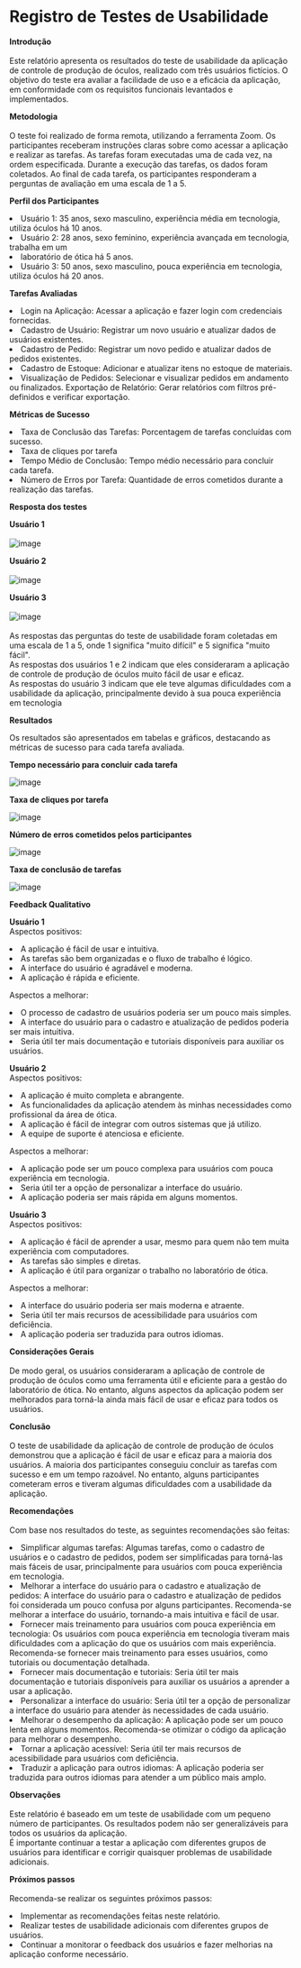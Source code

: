 # Registro de Testes de Usabilidade

**Introdução**
<br><br>
Este relatório apresenta os resultados do teste de usabilidade da aplicação de controle de produção de óculos, realizado com três usuários fictícios. O objetivo do teste era avaliar a facilidade de uso e a eficácia da aplicação, em conformidade com os requisitos funcionais levantados e implementados.

**Metodologia**
<br><br>
O teste foi realizado de forma remota, utilizando a ferramenta Zoom. Os participantes receberam instruções claras sobre como acessar a aplicação e realizar as tarefas. As tarefas foram executadas uma de cada vez, na ordem especificada. Durante a execução das tarefas, os dados foram coletados. Ao final de cada tarefa, os participantes responderam a perguntas de avaliação em uma escala de 1 a 5.

**Perfil dos Participantes**

<li>Usuário 1: 35 anos, sexo masculino, experiência média em tecnologia, utiliza óculos há 10 anos.
<li>Usuário 2: 28 anos, sexo feminino, experiência avançada em tecnologia, trabalha em um <li>laboratório de ótica há 5 anos.
<li>Usuário 3: 50 anos, sexo masculino, pouca experiência em tecnologia, utiliza óculos há 20 anos.

**Tarefas Avaliadas**
<li>Login na Aplicação:  Acessar a aplicação e fazer login com credenciais fornecidas.
<li>Cadastro de Usuário: Registrar um novo usuário e atualizar dados de usuários existentes.
<li>Cadastro de Pedido: Registrar um novo pedido e atualizar dados de pedidos existentes.
<li>Cadastro de Estoque:  Adicionar e atualizar itens no estoque de materiais.
<li>Visualização de Pedidos: Selecionar e visualizar pedidos em andamento ou finalizados.
Exportação de Relatório: Gerar relatórios com filtros pré-definidos e verificar exportação.

**Métricas de Sucesso**

<li>Taxa de Conclusão das Tarefas: Porcentagem de tarefas concluídas com sucesso.
<li>Taxa de cliques por tarefa
<li>Tempo Médio de Conclusão: Tempo médio necessário para concluir cada tarefa.
<li>Número de Erros por Tarefa: Quantidade de erros cometidos durante a realização das tarefas.

**Resposta dos testes** 

**Usuário 1**
<br><br>
![image](https://github.com/ICEI-PUC-Minas-PMV-ADS/pmv-ads-2024-1-e2-proj-int-t3-grupo01/assets/144706915/8444a149-24e6-4d72-8dc0-741805e6adbd)

**Usuário 2**
<br><br>
![image](https://github.com/ICEI-PUC-Minas-PMV-ADS/pmv-ads-2024-1-e2-proj-int-t3-grupo01/assets/144706915/349c5f4d-f2d4-43cf-9d8f-36cbab1205df)

**Usuário 3**
<br><br>
![image](https://github.com/ICEI-PUC-Minas-PMV-ADS/pmv-ads-2024-1-e2-proj-int-t3-grupo01/assets/144706915/0b5fd19e-998f-4782-a6af-9e228e70baea)
<br><br>
As respostas das perguntas do teste de usabilidade foram coletadas em uma escala de 1 a 5, onde 1 significa "muito difícil" e 5 significa "muito fácil".
<br>As respostas dos usuários 1 e 2 indicam que eles consideraram a aplicação de controle de produção de óculos muito fácil de usar e eficaz.
<br>As respostas do usuário 3 indicam que ele teve algumas dificuldades com a usabilidade da aplicação, principalmente devido à sua pouca experiência em tecnologia

**Resultados**

Os resultados são apresentados em tabelas e gráficos, destacando as métricas de sucesso para cada tarefa avaliada. 

**Tempo necessário para concluir cada tarefa**

![image](https://github.com/ICEI-PUC-Minas-PMV-ADS/pmv-ads-2024-1-e2-proj-int-t3-grupo01/assets/144706915/fcaa9b95-5f12-4ea6-8944-69fa6db2bf5f)

**Taxa de cliques por tarefa**

![image](https://github.com/ICEI-PUC-Minas-PMV-ADS/pmv-ads-2024-1-e2-proj-int-t3-grupo01/assets/144706915/06aa6c49-49f5-4814-9b16-e273b6b39f4d)

**Número de erros cometidos pelos participantes**

![image](https://github.com/ICEI-PUC-Minas-PMV-ADS/pmv-ads-2024-1-e2-proj-int-t3-grupo01/assets/144706915/7aa5dc26-1bb6-48d3-bf63-ef82b0d23b91)

**Taxa de conclusão de tarefas**

![image](https://github.com/ICEI-PUC-Minas-PMV-ADS/pmv-ads-2024-1-e2-proj-int-t3-grupo01/assets/144706915/131ee6f7-9192-44a8-b11e-f38b92a9ecd6)


**Feedback Qualitativo**

**Usuário 1**
<br>Aspectos positivos:
<li>A aplicação é fácil de usar e intuitiva.
<li>As tarefas são bem organizadas e o fluxo de trabalho é lógico.
<li>A interface do usuário é agradável e moderna.
<li>A aplicação é rápida e eficiente.

Aspectos a melhorar:
<li>O processo de cadastro de usuários poderia ser um pouco mais simples.
<li>A interface do usuário para o cadastro e atualização de pedidos poderia ser mais intuitiva.
<li>Seria útil ter mais documentação e tutoriais disponíveis para auxiliar os usuários.

**Usuário 2**
<br>Aspectos positivos:
<li>A aplicação é muito completa e abrangente.
<li>As funcionalidades da aplicação atendem às minhas necessidades como profissional da área de ótica.
<li>A aplicação é fácil de integrar com outros sistemas que já utilizo.
<li>A equipe de suporte é atenciosa e eficiente.

Aspectos a melhorar:
<li>A aplicação pode ser um pouco complexa para usuários com pouca experiência em tecnologia.
<li>Seria útil ter a opção de personalizar a interface do usuário.
<li>A aplicação poderia ser mais rápida em alguns momentos.

**Usuário 3**
<br>
Aspectos positivos:
<li>A aplicação é fácil de aprender a usar, mesmo para quem não tem muita experiência com computadores.
<li>As tarefas são simples e diretas.
<li>A aplicação é útil para organizar o trabalho no laboratório de ótica.

Aspectos a melhorar:
<li>A interface do usuário poderia ser mais moderna e atraente.
<li>Seria útil ter mais recursos de acessibilidade para usuários com deficiência.
<li>A aplicação poderia ser traduzida para outros idiomas.

**Considerações Gerais**
<br><br>
De modo geral, os usuários consideraram a aplicação de controle de produção de óculos como uma ferramenta útil e eficiente para a gestão do laboratório de ótica. No entanto, alguns aspectos da aplicação podem ser melhorados para torná-la ainda mais fácil de usar e eficaz para todos os usuários.

**Conclusão**
<br><br>
O teste de usabilidade da aplicação de controle de produção de óculos demonstrou que a aplicação é fácil de usar e eficaz para a maioria dos usuários. A maioria dos participantes conseguiu concluir as tarefas com sucesso e em um tempo razoável. No entanto, alguns participantes cometeram erros e tiveram algumas dificuldades com a usabilidade da aplicação.


**Recomendações**
<br><br>
Com base nos resultados do teste, as seguintes recomendações são feitas:

<li>Simplificar algumas tarefas: Algumas tarefas, como o cadastro de usuários e o cadastro de pedidos, podem ser simplificadas para torná-las mais fáceis de usar, principalmente para usuários com pouca experiência em tecnologia.
<li>Melhorar a interface do usuário para o cadastro e atualização de pedidos: A interface do usuário para o cadastro e atualização de pedidos foi considerada um pouco confusa por alguns participantes. Recomenda-se melhorar a interface do usuário, tornando-a mais intuitiva e fácil de usar.
<li>Fornecer mais treinamento para usuários com pouca experiência em tecnologia: Os usuários com pouca experiência em tecnologia tiveram mais dificuldades com a aplicação do que os usuários com mais experiência. Recomenda-se fornecer mais treinamento para esses usuários, como tutoriais ou documentação detalhada.
<li>Fornecer mais documentação e tutoriais: Seria útil ter mais documentação e tutoriais disponíveis para auxiliar os usuários a aprender a usar a aplicação.
<li>Personalizar a interface do usuário: Seria útil ter a opção de personalizar a interface do usuário para atender às necessidades de cada usuário.
<li>Melhorar o desempenho da aplicação: A aplicação pode ser um pouco lenta em alguns momentos. Recomenda-se otimizar o código da aplicação para melhorar o desempenho.
<li>Tornar a aplicação acessível: Seria útil ter mais recursos de acessibilidade para usuários com deficiência.
<li>Traduzir a aplicação para outros idiomas: A aplicação poderia ser traduzida para outros idiomas para atender a um público mais amplo.

**Observações**
<br><br>
Este relatório é baseado em um teste de usabilidade com um pequeno número de participantes. Os resultados podem não ser generalizáveis para todos os usuários da aplicação.
<br>É importante continuar a testar a aplicação com diferentes grupos de usuários para identificar e corrigir quaisquer problemas de usabilidade adicionais.

**Próximos passos**
<br><br>
Recomenda-se realizar os seguintes próximos passos:

<li>Implementar as recomendações feitas neste relatório.
<li>Realizar testes de usabilidade adicionais com diferentes grupos de usuários.
<li>Continuar a monitorar o feedback dos usuários e fazer melhorias na aplicação conforme necessário.


